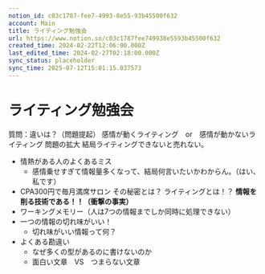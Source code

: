 ```yaml
---
notion_id: c03c1787-fee7-4993-8e55-93b45500f632
account: Main
title: ライティング勉強会
url: https://www.notion.so/c03c1787fee749938e5593b45500f632
created_time: 2024-02-22T12:06:00.000Z
last_edited_time: 2024-02-27T02:18:00.000Z
sync_status: placeholder
sync_time: 2025-07-12T15:01:15.037573
---
```

# ライティング勉強会

質問：違いは？（問題提起）
感情が動くライティング　or　感情が動かないライティング
問題の拡大
結局ライティングできないと売れない。
- 情熱がある人のよくあるミス
  - 感情乗せすぎて情報量多くなって、結局何言いたいかわからん。（はい、私です）
- CPA300円で毎月満席サロン
その秘密とは？
ライティングとは！？
**情報を削る技術である！！（衝撃の事実）**
- ワーキングメモリー（人は7つの情報までしか同時に処理できない）
- 一つの情報の切れ味がいい！
  - 切れ味がいい情報って何？
- よくある勘違い
  - なぜ多くの型があるのに書けないのか
  - 面白い文章　VS　つまらない文章